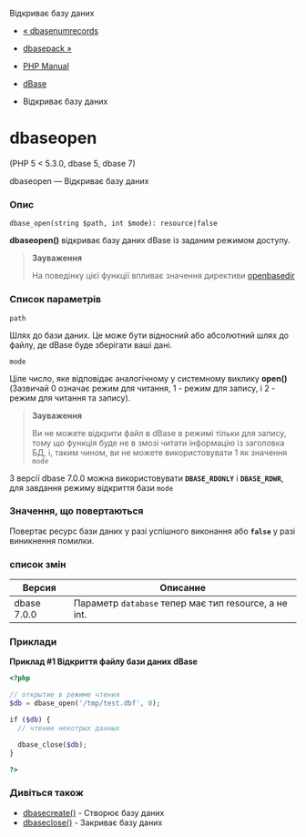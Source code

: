 Відкриває базу даних

-   [« dbasenumrecords](function.dbase-numrecords.html)
    
-   [dbasepack »](function.dbase-pack.html)
    
-   [PHP Manual](index.md)
    
-   [dBase](ref.dbase.md)
    
-   Відкриває базу даних
    

# dbaseopen

(PHP 5 < 5.3.0, dbase 5, dbase 7)

dbaseopen — Відкриває базу даних

### Опис

```methodsynopsis
dbase_open(string $path, int $mode): resource|false
```

**dbaseopen()** відкриває базу даних dBase із заданим режимом доступу.

> **Зауваження**
> 
> На поведінку цієї функції впливає значення директиви [openbasedir](ini.core.html#ini.open-basedir)

### Список параметрів

`path`

Шлях до бази даних. Це може бути відносний або абсолютний шлях до файлу, де dBase буде зберігати ваші дані.

`mode`

Ціле число, яке відповідає аналогічному у системному виклику **open()** (Зазвичай 0 означає режим для читання, 1 - режим для запису, і 2 - режим для читання та запису).

> **Зауваження**
> 
> Ви не можете відкрити файл в dBase в режимі тільки для запису, тому що функція буде не в змозі читати інформацію із заголовка БД, і, таким чином, ви не можете використовувати 1 як значення `mode`

З версії dbase 7.0.0 можна використовувати **`DBASE_RDONLY`** і **`DBASE_RDWR`**, для завдання режиму відкриття бази `mode`

### Значення, що повертаються

Повертає ресурс бази даних у разі успішного виконання або **`false`** у разі виникнення помилки.

### список змін

| Версия | Описание |
| --- | --- |
| dbase 7.0.0 | Параметр `database` тепер має тип resource, а не int. |

### Приклади

**Приклад #1 Відкриття файлу бази даних dBase**

```php
<?php

// открытие в режиме чтения
$db = dbase_open('/tmp/test.dbf', 0);

if ($db) {
  // чтение некотрых данных

  dbase_close($db);
}

?>
```

### Дивіться також

-   [dbasecreate()](function.dbase-create.html) - Створює базу даних
-   [dbaseclose()](function.dbase-close.html) - Закриває базу даних